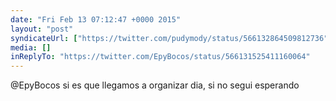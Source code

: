 ```yaml
---
date: "Fri Feb 13 07:12:47 +0000 2015"
layout: "post"
syndicateUrl: ["https://twitter.com/pudymody/status/566132864509812736"]
media: []
inReplyTo: "https://twitter.com/EpyBocos/status/566131525411160064"
---
```

@EpyBocos si es que llegamos a organizar dia, si no segui esperando